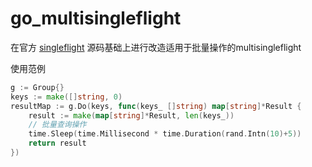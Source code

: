 # go_multisingleflight

在官方 [singleflight](https://github.com/golang/sync/tree/master/singleflight) 源码基础上进行改造适用于批量操作的multisingleflight

使用范例
``` Go
g := Group{}
keys := make([]string, 0)
resultMap := g.Do(keys, func(keys_ []string) map[string]*Result {
    result := make(map[string]*Result, len(keys_))
    // 批量查询操作
    time.Sleep(time.Millisecond * time.Duration(rand.Intn(10)+5))
    return result
})
``` 
